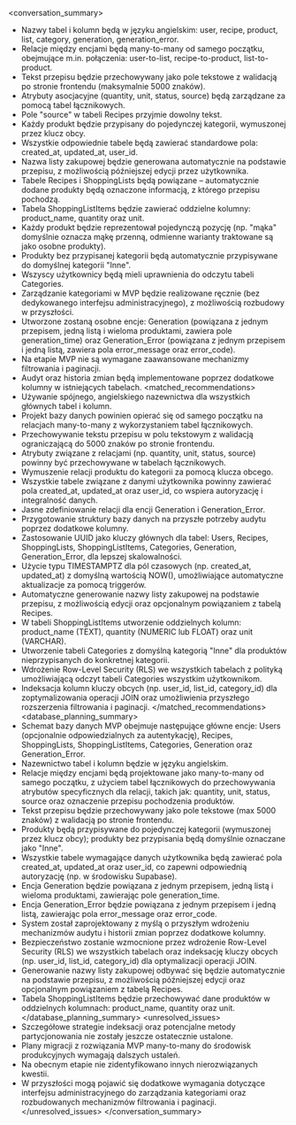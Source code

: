 <conversation_summary>
<decisions>

- Nazwy tabel i kolumn będą w języku angielskim: user, recipe, product, list, category, generation, generation_error.
- Relacje między encjami będą many-to-many od samego początku, obejmujące m.in. połączenia: user-to-list, recipe-to-product, list-to-product.
- Tekst przepisu będzie przechowywany jako pole tekstowe z walidacją po stronie frontendu (maksymalnie 5000 znaków).
- Atrybuty asocjacyjne (quantity, unit, status, source) będą zarządzane za pomocą tabel łącznikowych.
- Pole "source" w tabeli Recipes przyjmie dowolny tekst.
- Każdy produkt będzie przypisany do pojedynczej kategorii, wymuszonej przez klucz obcy.
- Wszystkie odpowiednie tabele będą zawierać standardowe pola: created_at, updated_at, user_id.
- Nazwa listy zakupowej będzie generowana automatycznie na podstawie przepisu, z możliwością późniejszej edycji przez użytkownika.
- Tabele Recipes i ShoppingLists będą powiązane – automatycznie dodane produkty będą oznaczone informacją, z którego przepisu pochodzą.
- Tabela ShoppingListItems będzie zawierać oddzielne kolumny: product_name, quantity oraz unit.
- Każdy produkt będzie reprezentował pojedynczą pozycję (np. "mąka" domyślnie oznacza mąkę przenną, odmienne warianty traktowane są jako osobne produkty).
- Produkty bez przypisanej kategorii będą automatycznie przypisywane do domyślnej kategorii "Inne".
- Wszyscy użytkownicy będą mieli uprawnienia do odczytu tabeli Categories.
- Zarządzanie kategoriami w MVP będzie realizowane ręcznie (bez dedykowanego interfejsu administracyjnego), z możliwością rozbudowy w przyszłości.
- Utworzone zostaną osobne encje: Generation (powiązana z jednym przepisem, jedną listą i wieloma produktami, zawiera pole generation_time) oraz Generation_Error (powiązana z jednym przepisem i jedną listą, zawiera pola error_message oraz error_code).
- Na etapie MVP nie są wymagane zaawansowane mechanizmy filtrowania i paginacji.
- Audyt oraz historia zmian będą implementowane poprzez dodatkowe kolumny w istniejących tabelach.
  </decisions>
  <matched_recommendations>
- Używanie spójnego, angielskiego nazewnictwa dla wszystkich głównych tabel i kolumn.
- Projekt bazy danych powinien opierać się od samego początku na relacjach many-to-many z wykorzystaniem tabel łącznikowych.
- Przechowywanie tekstu przepisu w polu tekstowym z walidacją ograniczającą do 5000 znaków po stronie frontendu.
- Atrybuty związane z relacjami (np. quantity, unit, status, source) powinny być przechowywane w tabelach łącznikowych.
- Wymuszenie relacji produktu do kategorii za pomocą klucza obcego.
- Wszystkie tabele związane z danymi użytkownika powinny zawierać pola created_at, updated_at oraz user_id, co wspiera autoryzację i integralność danych.
- Jasne zdefiniowanie relacji dla encji Generation i Generation_Error.
- Przygotowanie struktury bazy danych na przyszłe potrzeby audytu poprzez dodatkowe kolumny.
- Zastosowanie UUID jako kluczy głównych dla tabel: Users, Recipes, ShoppingLists, ShoppingListItems, Categories, Generation, Generation_Error, dla lepszej skalowalności.
- Użycie typu TIMESTAMPTZ dla pól czasowych (np. created_at, updated_at) z domyślną wartością NOW(), umożliwiające automatyczne aktualizacje za pomocą triggerów.
- Automatyczne generowanie nazwy listy zakupowej na podstawie przepisu, z możliwością edycji oraz opcjonalnym powiązaniem z tabelą Recipes.
- W tabeli ShoppingListItems utworzenie oddzielnych kolumn: product_name (TEXT), quantity (NUMERIC lub FLOAT) oraz unit (VARCHAR).
- Utworzenie tabeli Categories z domyślną kategorią "Inne" dla produktów nieprzypisanych do konkretnej kategorii.
- Wdrożenie Row-Level Security (RLS) we wszystkich tabelach z polityką umożliwiającą odczyt tabeli Categories wszystkim użytkownikom.
- Indeksacja kolumn kluczy obcych (np. user_id, list_id, category_id) dla zoptymalizowania operacji JOIN oraz umożliwienia przyszłego rozszerzenia filtrowania i paginacji.
  </matched_recommendations>
  <database_planning_summary>
- Schemat bazy danych MVP obejmuje następujące główne encje: Users (opcjonalnie odpowiedzialnych za autentykację), Recipes, ShoppingLists, ShoppingListItems, Categories, Generation oraz Generation_Error.
- Nazewnictwo tabel i kolumn będzie w języku angielskim.
- Relacje między encjami będą projektowane jako many-to-many od samego początku, z użyciem tabel łącznikowych do przechowywania atrybutów specyficznych dla relacji, takich jak: quantity, unit, status, source oraz oznaczenie przepisu pochodzenia produktów.
- Tekst przepisu będzie przechowywany jako pole tekstowe (max 5000 znaków) z walidacją po stronie frontendu.
- Produkty będą przypisywane do pojedynczej kategorii (wymuszonej przez klucz obcy); produkty bez przypisania będą domyślnie oznaczane jako "Inne".
- Wszystkie tabele wymagające danych użytkownika będą zawierać pola created_at, updated_at oraz user_id, co zapewni odpowiednią autoryzację (np. w środowisku Supabase).
- Encja Generation będzie powiązana z jednym przepisem, jedną listą i wieloma produktami, zawierając pole generation_time.
- Encja Generation_Error będzie powiązana z jednym przepisem i jedną listą, zawierając pola error_message oraz error_code.
- System został zaprojektowany z myślą o przyszłym wdrożeniu mechanizmów audytu i historii zmian poprzez dodatkowe kolumny.
- Bezpieczeństwo zostanie wzmocnione przez wdrożenie Row-Level Security (RLS) we wszystkich tabelach oraz indeksację kluczy obcych (np. user_id, list_id, category_id) dla optymalizacji operacji JOIN.
- Generowanie nazwy listy zakupowej odbywać się będzie automatycznie na podstawie przepisu, z możliwością późniejszej edycji oraz opcjonalnym powiązaniem z tabelą Recipes.
- Tabela ShoppingListItems będzie przechowywać dane produktów w oddzielnych kolumnach: product_name, quantity oraz unit.
  </database_planning_summary>
  <unresolved_issues>
- Szczegółowe strategie indeksacji oraz potencjalne metody partycjonowania nie zostały jeszcze ostatecznie ustalone.
- Plany migracji z rozwiązania MVP many-to-many do środowisk produkcyjnych wymagają dalszych ustaleń.
- Na obecnym etapie nie zidentyfikowano innych nierozwiązanych kwestii.
- W przyszłości mogą pojawić się dodatkowe wymagania dotyczące interfejsu administracyjnego do zarządzania kategoriami oraz rozbudowanych mechanizmów filtrowania i paginacji.
  </unresolved_issues>
  </conversation_summary>
